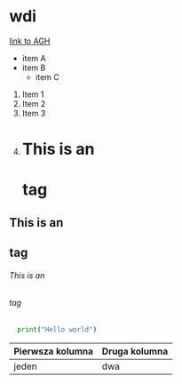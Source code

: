 # wdi
[link to AGH](https://www.agh.edu.pl)
* item A
* item B
  * item C
1. Item 1
1. Item 2
  1. Item 3 
  2. # This is an <h1> tag
## This is an <h2> tag
###### This is an <h6> tag
  
```python
  print("Hello world")
  ```
  Pierwsza kolumna | Druga kolumna
  -----------------|---------------
  jeden | dwa
